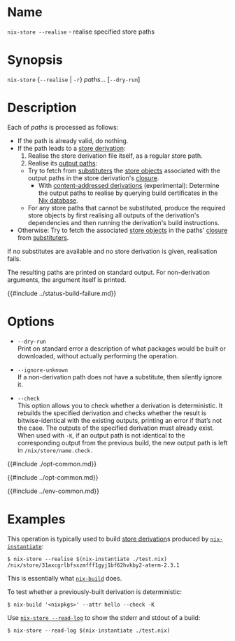 # Name

`nix-store --realise` - realise specified store paths

# Synopsis

`nix-store` {`--realise` | `-r`} *paths…* [`--dry-run`]

# Description


Each of *paths* is processed as follows:

- If the path is already valid, do nothing.
- If the path leads to a [store derivation]:
  1. Realise the store derivation file itself, as a regular store path.
  2. Realise its [output paths]:
    - Try to fetch from [substituters] the [store objects] associated with the output paths in the store derivation's [closure].
      - With [content-addressed derivations] (experimental): Determine the output paths to realise by querying build certificates in the [Nix database].
    - For any store paths that cannot be substituted, produce the required store objects by first realising all outputs of the derivation's dependencies and then running the derivation's build instructions.
- Otherwise: Try to fetch the associated [store objects] in the paths' [closure] from [substituters].

If no substitutes are available and no store derivation is given, realisation fails.

[store paths]: @docroot@/glossary.md#gloss-store-path
[valid]: @docroot@/glossary.md#gloss-validity
[store derivation]: @docroot@/glossary.md#gloss-store-derivation
[output paths]: @docroot@/glossary.md#gloss-output-path
[store objects]: @docroot@/glossary.md#gloss-store-object
[closure]: @docroot@/glossary.md#gloss-closure
[substituters]: @docroot@/command-ref/conf-file.md#conf-substituters
[content-addressed derivations]: @docroot@/contributing/experimental-features.md#xp-feature-ca-derivations
[Nix database]: @docroot@/glossary.md#gloss-nix-database

The resulting paths are printed on standard output.
For non-derivation arguments, the argument itself is printed.

{{#include ../status-build-failure.md}}

# Options

  - `--dry-run`\
    Print on standard error a description of what packages would be
    built or downloaded, without actually performing the operation.

  - `--ignore-unknown`\
    If a non-derivation path does not have a substitute, then silently
    ignore it.

  - `--check`\
    This option allows you to check whether a derivation is
    deterministic. It rebuilds the specified derivation and checks
    whether the result is bitwise-identical with the existing outputs,
    printing an error if that’s not the case. The outputs of the
    specified derivation must already exist. When used with `-K`, if an
    output path is not identical to the corresponding output from the
    previous build, the new output path is left in
    `/nix/store/name.check.`

{{#include ./opt-common.md}}

{{#include ../opt-common.md}}

{{#include ../env-common.md}}

# Examples

This operation is typically used to build [store derivation]s produced by
[`nix-instantiate`](@docroot@/command-ref/nix-instantiate.md):

```console
$ nix-store --realise $(nix-instantiate ./test.nix)
/nix/store/31axcgrlbfsxzmfff1gyj1bf62hvkby2-aterm-2.3.1
```

This is essentially what [`nix-build`](@docroot@/command-ref/nix-build.md) does.

To test whether a previously-built derivation is deterministic:

```console
$ nix-build '<nixpkgs>' --attr hello --check -K
```

Use [`nix-store --read-log`](./read-log.md) to show the stderr and stdout of a build:

```console
$ nix-store --read-log $(nix-instantiate ./test.nix)
```
